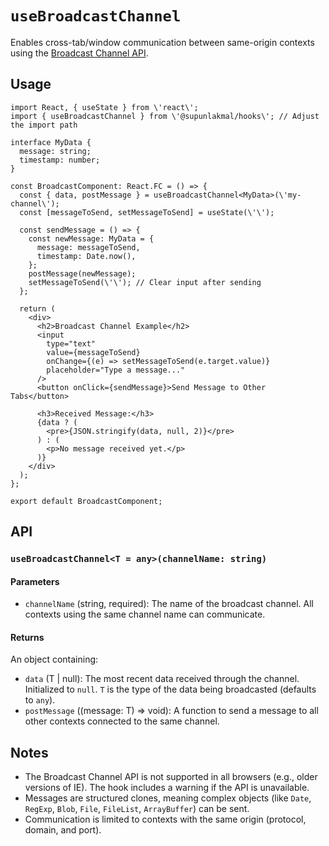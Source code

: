 # `useBroadcastChannel`

Enables cross-tab/window communication between same-origin contexts using the [Broadcast Channel API](https://developer.mozilla.org/en-US/docs/Web/API/Broadcast_Channel_API).

## Usage

```tsx
import React, { useState } from \'react\';
import { useBroadcastChannel } from \'@supunlakmal/hooks\'; // Adjust the import path

interface MyData {
  message: string;
  timestamp: number;
}

const BroadcastComponent: React.FC = () => {
  const { data, postMessage } = useBroadcastChannel<MyData>(\'my-channel\');
  const [messageToSend, setMessageToSend] = useState(\'\');

  const sendMessage = () => {
    const newMessage: MyData = {
      message: messageToSend,
      timestamp: Date.now(),
    };
    postMessage(newMessage);
    setMessageToSend(\'\'); // Clear input after sending
  };

  return (
    <div>
      <h2>Broadcast Channel Example</h2>
      <input
        type="text"
        value={messageToSend}
        onChange={(e) => setMessageToSend(e.target.value)}
        placeholder="Type a message..."
      />
      <button onClick={sendMessage}>Send Message to Other Tabs</button>

      <h3>Received Message:</h3>
      {data ? (
        <pre>{JSON.stringify(data, null, 2)}</pre>
      ) : (
        <p>No message received yet.</p>
      )}
    </div>
  );
};

export default BroadcastComponent;
```

## API

### `useBroadcastChannel<T = any>(channelName: string)`

#### Parameters

- `channelName` (string, required): The name of the broadcast channel. All contexts using the same channel name can communicate.

#### Returns

An object containing:

- `data` (T | null): The most recent data received through the channel. Initialized to `null`. `T` is the type of the data being broadcasted (defaults to `any`).
- `postMessage` ((message: T) => void): A function to send a message to all other contexts connected to the same channel.

## Notes

- The Broadcast Channel API is not supported in all browsers (e.g., older versions of IE). The hook includes a warning if the API is unavailable.
- Messages are structured clones, meaning complex objects (like `Date`, `RegExp`, `Blob`, `File`, `FileList`, `ArrayBuffer`) can be sent.
- Communication is limited to contexts with the same origin (protocol, domain, and port).

